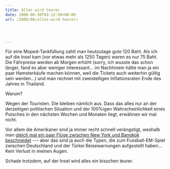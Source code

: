 ```yaml
---
title: Alles wird teurer
date: 2008-06-30T03:12:50+00:00
url: /2008/06/alles-wird-teurer/




---
```

Für eine Moped-Tankfüllung zahlt man heutzutage gute 120 Baht. Als ich auf die Insel kam (vor etwas mehr als 1250 Tagen) waren es nur 75 Baht. Die Fährpreise werden ab Morgen erhöht (sorry, ich wusste das schon länger, fand es aber weniger interessant... im Nachhinein hätte man ja ein paar Hamsterkäufe machen können, weil die Tickets auch weiterhin gültig sein werden...) und man rechnet mit zweistelligen Inflationsraten Ende des Jahres in Thailand.

Warum?

Wegen der Touristen. Die bleiben nämlich aus. Dass das alles nur an der derzeitigen politischen Situation und der 100%igen Wahrscheinlichkeit eines Putsches in den nächsten Wochen und Monaten liegt, erwähnen wir mal nicht.

Vor allem die Amerikaner sind ja immer recht schnell verängstigt, weshalb man [gleich mal ein paar Flüge zwischen New York und Bangkok beschneidet][1] --- aber das sind ja auch die Typen, die zum Fussball-EM-Spiel zwischen Deutschland und der Türkei Reisewarnungen aufgestellt haben... Kein Verlust in meinen Augen.

Schade trotzdem, auf der Insel wird alles ein bisschen teurer.

 [1]: http://nationmultimedia.com/2008/07/01/headlines/headlines_30076964.php
